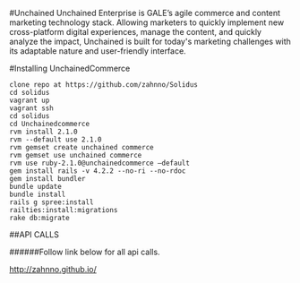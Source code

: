 #Unchained
Unchained Enterprise is GALE’s agile commerce and content marketing technology stack. Allowing marketers to quickly implement new cross-platform digital experiences, manage the content, and quickly analyze the impact, Unchained is built for today's marketing challenges with its adaptable nature and user-friendly interface.

#Installing UnchainedCommerce

```
clone repo at https://github.com/zahnno/Solidus
cd solidus
vagrant up
vagrant ssh
cd solidus
cd Unchainedcommerce
rvm install 2.1.0
rvm --default use 2.1.0
rvm gemset create unchained commerce
rvm gemset use unchained commerce
rvm use ruby-2.1.0@unchainedcommerce —default
gem install rails -v 4.2.2 --no-ri --no-rdoc
gem install bundler
bundle update
bundle install
rails g spree:install
railties:install:migrations
rake db:migrate
```

##API CALLS

######Follow link below for all api calls.

http://zahnno.github.io/

